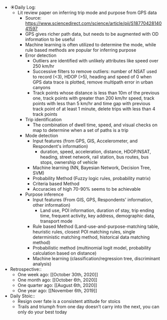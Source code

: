 - ☀️Daily Log:
  - Lit review paper on inferring trip mode and purpose from GPS data
    - Source: https://www.sciencedirect.com/science/article/pii/S1877042814041597
    - GPS gives richer path data, but needs to be augmented with OD information to be useful
    - Machine learning is often utilized to determine the mode, while rule based methods are popular for inferring purpose
    - Error detection
      - Outliers are identified with unlikely attributes like speed over 250 km/hr
      - Successive filters to remove outliers: number of NSAT used to record (\<3), HDOP (>5), heading and speed of 0 when GPS data trace is plotted, remove multipath error in urban canyons
      - Track points whose distance is less than 10m of the previous one, track points with greater than 200 km/hr speed, track points with less than 5 km/hr and time gap with previous track point of at least 1 minute, delete trips with less than 4 track points
    - Trip identification
      - The combination of dwell time, speed, and visual checks on map to determine when a set of paths is a trip
    - Mode detection
      - Input features (from GPS, GIS, Accelerometer, and Respondent's information)
        - duration, speed, acceleration, distance, HDOP/NSAT, heading, street network, rail station, bus routes, bus stops, ownership of vehicle
      - Machine learning (NN, Bayesian Network, Decision Tree, SVM)
      - Probability Method (Fuzzy logic rules, probability matrix)
      - Criteria based Method
      - Accuracies of high 70-90% seems to be achievable
    - Purpose inference
      - Input features (From GIS, GPS, Respondents' information, other information)
        -  Land use, POI information, duration of stay, trip ending time, frequent activity, key address, demographic data, transport mode
      - Rule based Method (Land-use-and-purpose-matching table, heuristic rules, closest POI matching rules, single deterministic matching method, historical data matching method)
      - Probabilistic method (multinomial logit model, probability calculation based on distance)
      - Machine learning (classification/regression tree, discriminant analysis)
- Retrospective::
  - One week ago: [[October 30th, 2020]]
  - One month ago: [[October 6th, 2020]]
  - One quarter ago: [[August 6th, 2020]]
  - One year ago: [[November 6th, 2019]]
- Daily Stoic::
  - Resign over fate is a consistent attitude for stoics
  - Trails and triumph from one day doesn’t carry into the next, you can only do your best today
